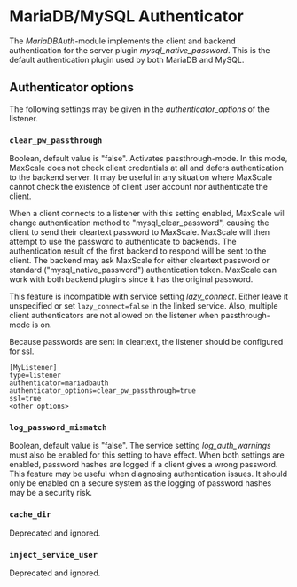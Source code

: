 # MariaDB/MySQL Authenticator

The *MariaDBAuth*-module implements the client and backend authentication for the
server plugin *mysql_native_password*. This is the default authentication
plugin used by both MariaDB and MySQL.

## Authenticator options

The following settings may be given in the *authenticator_options* of the
listener.

### `clear_pw_passthrough`

Boolean, default value is "false". Activates passthrough-mode. In this mode,
MaxScale does not check client credentials at all and defers authentication to
the backend server. It may be useful in any situation where MaxScale
cannot check the existence of client user account nor authenticate the client.

When a client connects to a listener with this setting enabled, MaxScale will
change authentication method to "mysql_clear_password", causing the client to
send their cleartext password to MaxScale. MaxScale will then attempt to use
the password to authenticate to backends. The authentication result of the
first backend to respond will be sent to the client. The backend may ask
MaxScale for either cleartext password or standard ("mysql_native_password")
authentication token. MaxScale can work with both backend plugins since it has
the original password.

This feature is incompatible with service setting *lazy_connect*. Either leave
it unspecified or set `lazy_connect=false` in the linked service. Also,
multiple client authenticators are not allowed on the listener when
passthrough-mode is on.

Because passwords are sent in cleartext, the listener should be configured for
ssl.
```
[MyListener]
type=listener
authenticator=mariadbauth
authenticator_options=clear_pw_passthrough=true
ssl=true
<other options>
```

### `log_password_mismatch`

Boolean, default value is "false". The service setting *log_auth_warnings* must
also be enabled for this setting to have effect. When both settings are enabled,
password hashes are logged if a client gives a wrong password. This feature may
be useful when diagnosing authentication issues. It should only be enabled on a
secure system as the logging of password hashes may be a security risk.

### `cache_dir`

Deprecated and ignored.

### `inject_service_user`

Deprecated and ignored.
